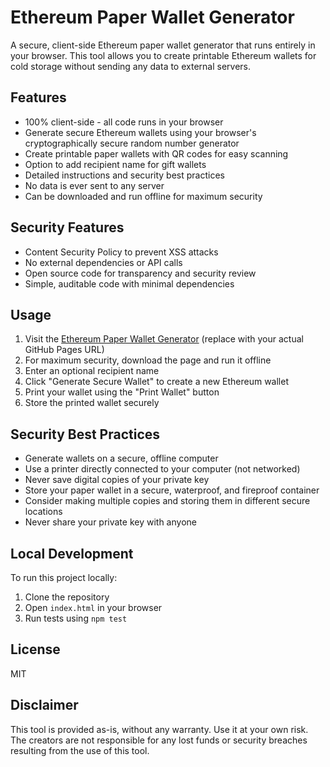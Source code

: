 # Ethereum Paper Wallet Generator

A secure, client-side Ethereum paper wallet generator that runs entirely in your browser. This tool allows you to create printable Ethereum wallets for cold storage without sending any data to external servers.

## Features

- 100% client-side - all code runs in your browser
- Generate secure Ethereum wallets using your browser's cryptographically secure random number generator
- Create printable paper wallets with QR codes for easy scanning
- Option to add recipient name for gift wallets
- Detailed instructions and security best practices
- No data is ever sent to any server
- Can be downloaded and run offline for maximum security

## Security Features

- Content Security Policy to prevent XSS attacks
- No external dependencies or API calls
- Open source code for transparency and security review
- Simple, auditable code with minimal dependencies

## Usage

1. Visit the [Ethereum Paper Wallet Generator](https://shayzluf.github.io/ethereum-paper-wallet/) (replace with your actual GitHub Pages URL)
2. For maximum security, download the page and run it offline
3. Enter an optional recipient name
4. Click "Generate Secure Wallet" to create a new Ethereum wallet
5. Print your wallet using the "Print Wallet" button
6. Store the printed wallet securely

## Security Best Practices

- Generate wallets on a secure, offline computer
- Use a printer directly connected to your computer (not networked)
- Never save digital copies of your private key
- Store your paper wallet in a secure, waterproof, and fireproof container
- Consider making multiple copies and storing them in different secure locations
- Never share your private key with anyone

## Local Development

To run this project locally:

1. Clone the repository
2. Open `index.html` in your browser
3. Run tests using `npm test`

## License

MIT

## Disclaimer

This tool is provided as-is, without any warranty. Use it at your own risk. The creators are not responsible for any lost funds or security breaches resulting from the use of this tool. 